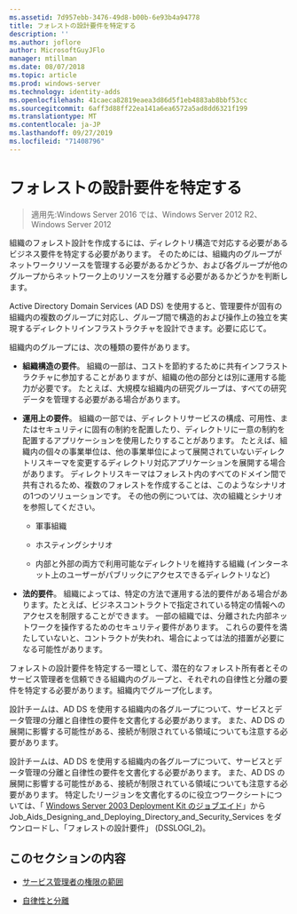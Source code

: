 ```yaml
---
ms.assetid: 7d957ebb-3476-49d8-b00b-6e93b4a94778
title: フォレストの設計要件を特定する
description: ''
ms.author: joflore
author: MicrosoftGuyJFlo
manager: mtillman
ms.date: 08/07/2018
ms.topic: article
ms.prod: windows-server
ms.technology: identity-adds
ms.openlocfilehash: 41caeca82819eaea3d86d5f1eb4883ab8bbf53cc
ms.sourcegitcommit: 6aff3d88ff22ea141a6ea6572a5ad8dd6321f199
ms.translationtype: MT
ms.contentlocale: ja-JP
ms.lasthandoff: 09/27/2019
ms.locfileid: "71408796"
---
```

# <a name="identifying-forest-design-requirements"></a>フォレストの設計要件を特定する

>適用先:Windows Server 2016 では、Windows Server 2012 R2、Windows Server 2012

組織のフォレスト設計を作成するには、ディレクトリ構造で対応する必要があるビジネス要件を特定する必要があります。 そのためには、組織内のグループがネットワークリソースを管理する必要があるかどうか、および各グループが他のグループからネットワーク上のリソースを分離する必要があるかどうかを判断します。  
  
Active Directory Domain Services (AD DS) を使用すると、管理要件が固有の組織内の複数のグループに対応し、グループ間で構造的および操作上の独立を実現するディレクトリインフラストラクチャを設計できます。必要に応じて。  
  
組織内のグループには、次の種類の要件があります。  
  
-   **組織構造の要件**。 組織の一部は、コストを節約するために共有インフラストラクチャに参加することがありますが、組織の他の部分とは別に運用する能力が必要です。 たとえば、大規模な組織内の研究グループは、すべての研究データを管理する必要がある場合があります。  
  
-   **運用上の要件**。 組織の一部では、ディレクトリサービスの構成、可用性、またはセキュリティに固有の制約を配置したり、ディレクトリに一意の制約を配置するアプリケーションを使用したりすることがあります。 たとえば、組織内の個々の事業単位は、他の事業単位によって展開されていないディレクトリスキーマを変更するディレクトリ対応アプリケーションを展開する場合があります。 ディレクトリスキーマはフォレスト内のすべてのドメイン間で共有されるため、複数のフォレストを作成することは、このようなシナリオの1つのソリューションです。 その他の例については、次の組織とシナリオを参照してください。  
  
    -   軍事組織  
  
    -   ホスティングシナリオ  
  
    -   内部と外部の両方で利用可能なディレクトリを維持する組織 (インターネット上のユーザーがパブリックにアクセスできるディレクトリなど)  
  
-   **法的要件**。 組織によっては、特定の方法で運用する法的要件がある場合があります。たとえば、ビジネスコントラクトで指定されている特定の情報へのアクセスを制限することができます。 一部の組織では、分離された内部ネットワークを操作するためのセキュリティ要件があります。 これらの要件を満たしていないと、コントラクトが失われ、場合によっては法的措置が必要になる可能性があります。  
  
フォレストの設計要件を特定する一環として、潜在的なフォレスト所有者とそのサービス管理者を信頼できる組織内のグループと、それぞれの自律性と分離の要件を特定する必要があります。組織内でグループ化します。  
  
設計チームは、AD DS を使用する組織内の各グループについて、サービスとデータ管理の分離と自律性の要件を文書化する必要があります。 また、AD DS の展開に影響する可能性がある、接続が制限されている領域についても注意する必要があります。  
  
設計チームは、AD DS を使用する組織内の各グループについて、サービスとデータ管理の分離と自律性の要件を文書化する必要があります。 また、AD DS の展開に影響する可能性がある、接続が制限されている領域についても注意する必要があります。 特定したリージョンを文書化するのに役立つワークシートについては、「 [Windows Server 2003 Deployment Kit のジョブエイド](https://go.microsoft.com/fwlink/?LinkID=102558)」から Job_Aids_Designing_and_Deploying_Directory_and_Security_Services をダウンロードし、「フォレストの設計要件」 (DSSLOGI_2)。  
  
## <a name="in-this-section"></a>このセクションの内容  
  
-   [サービス管理者の権限の範囲](../../ad-ds/plan/Service-Administrator-Scope-of-Authority.md)  
  
-   [自律性と分離](../../ad-ds/plan/Autonomy-vs.-Isolation.md)  

